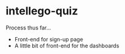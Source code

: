 # intellego-quiz

Process thus far...
- Front-end for sign-up page
- A little bit of front-end for the dashboards

